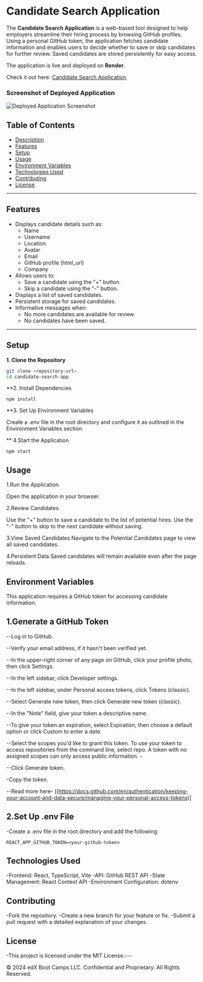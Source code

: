 # Candidate Search Application

The **Candidate Search Application** is a web-based tool designed to help employers streamline their hiring process by browsing GitHub profiles. Using a personal GitHub token, the application fetches candidate information and enables users to decide whether to save or skip candidates for further review. Saved candidates are stored persistently for easy access.

The application is live and deployed on **Render**. 

Check it out here: [Candidate Search Application](https://candidate-search-zxf7.onrender.com).

### Screenshot of Deployed Application  
![Deployed Application Screenshot](https://via.placeholder.com/800x450.png?text=Deployed+Application)

## Table of Contents
- [Description](#description)
- [Features](#features)
- [Setup](#setup)
- [Usage](#usage)
- [Environment Variables](#environment-variables)
- [Technologies Used](#technologies-used)
- [Contributing](#contributing)
- [License](#license)

---


## Features

- Displays candidate details such as:
  - Name
  - Username
  - Location
  - Avatar
  - Email
  - GitHub profile (html_url)
  - Company
- Allows users to:
  - Save a candidate using the "+" button.
  - Skip a candidate using the "-" button.
- Displays a list of saved candidates.
- Persistent storage for saved candidates.
- Informative messages when:
  - No more candidates are available for review.
  - No candidates have been saved.

---

## Setup

**1. Clone the Repository**  
   ```bash
   git clone <repository-url>
   cd candidate-search-app
```
**2. Install Dependencies
```
npm install
```
**3. Set Up Environment Variables

Create a .env file in the root directory and configure it as outlined in the Environment Variables section.

** 4.Start the Application
```
npm start
```
## Usage

1.Run the Application

Open the application in your browser.

2.Review Candidates

Use the "+" button to save a candidate to the list of potential hires.
Use the "-" button to skip to the next candidate without saving.

3.View Saved Candidates
Navigate to the Potential Candidates page to view all saved candidates.

4.Persistent Data
Saved candidates will remain available even after the page reloads.

## Environment Variables
This application requires a GitHub token for accessing candidate information.

## 1.Generate a GitHub Token

--Log in to GitHub.

--Verify your email address, if it hasn't been verified yet.

--In the upper-right corner of any page on GitHub, click your profile photo, then click  Settings.

--In the left sidebar, click  Developer settings.

--In the left sidebar, under  Personal access tokens, click Tokens (classic).

--Select Generate new token, then click Generate new token (classic).

--In the "Note" field, give your token a descriptive name.

--To give your token an expiration, select Expiration, then choose a default option or click Custom to enter a date.

--Select the scopes you'd like to grant this token. To use your token to access repositories from the command line, select repo. A token with no assigned scopes can only access public information. -

--Click Generate token.

-Copy the token.

--Read more here- [(https://docs.github.com/en/authentication/keeping-your-account-and-data-secure/managing-your-personal-access-tokens)]

## 2.Set Up .env File

-Create a .env file in the root directory and add the following:

```
REACT_APP_GITHUB_TOKEN=<your-github-token>
```

## Technologies Used

-Frontend: React, TypeScript, Vite
-API: GitHub REST API
-State Management: React Context API
-Environment Configuration: dotenv

## Contributing

-Fork the repository.
-Create a new branch for your feature or fix.
-Submit a pull request with a detailed explanation of your changes.

## License

-This project is licensed under the MIT License.---

© 2024 edX Boot Camps LLC. Confidential and Proprietary. All Rights Reserved.
